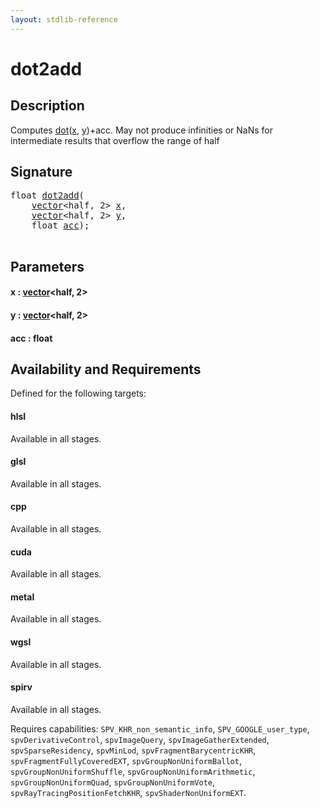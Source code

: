 ```yaml
---
layout: stdlib-reference
---
```


# dot2add

## Description

Computes <span class='code'><a href="">dot</a>(<a href="#decl-x" class="code_param">x</a>, <a href="#decl-y" class="code_param">y</a>)+acc</span>.
May not produce infinities or NaNs for intermediate results that overflow the range of <span class='code'><span class="code_keyword">half</span></span>




## Signature 

<pre>
<span class="code_keyword">float</span> <a href="dot2add">dot2add</a>(
    <a href="../types/vector/index" class="code_type">vector</a>&lt;<span class="code_keyword">half</span>, 2&gt; <a href="dot2add#decl-x" class="code_param">x</a>,
    <a href="../types/vector/index" class="code_type">vector</a>&lt;<span class="code_keyword">half</span>, 2&gt; <a href="dot2add#decl-y" class="code_param">y</a>,
    <span class="code_keyword">float</span> <a href="dot2add#decl-acc" class="code_param">acc</a>);

</pre>

## Parameters

####  <a id="decl-x"></a>x  : [vector](../types/vector/index)\<half, 2\>
####  <a id="decl-y"></a>y  : [vector](../types/vector/index)\<half, 2\>
####  <a id="decl-acc"></a>acc  : float

## Availability and Requirements

Defined for the following targets:

#### hlsl
Available in all stages.

#### glsl
Available in all stages.

#### cpp
Available in all stages.

#### cuda
Available in all stages.

#### metal
Available in all stages.

#### wgsl
Available in all stages.

#### spirv
Available in all stages.

Requires capabilities: `SPV_KHR_non_semantic_info`, `SPV_GOOGLE_user_type`, `spvDerivativeControl`, `spvImageQuery`, `spvImageGatherExtended`, `spvSparseResidency`, `spvMinLod`, `spvFragmentBarycentricKHR`, `spvFragmentFullyCoveredEXT`, `spvGroupNonUniformBallot`, `spvGroupNonUniformShuffle`, `spvGroupNonUniformArithmetic`, `spvGroupNonUniformQuad`, `spvGroupNonUniformVote`, `spvRayTracingPositionFetchKHR`, `spvShaderNonUniformEXT`.


